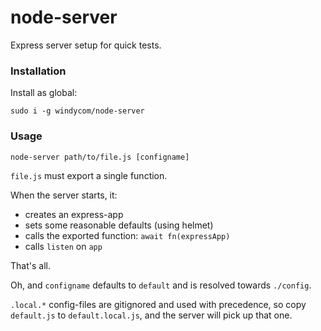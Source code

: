 # node-server

Express server setup for quick tests.

### Installation

Install as global:

```
sudo i -g windycom/node-server
```

### Usage

```
node-server path/to/file.js [configname]
```

`file.js` must export a single function.

When the server starts, it:

- creates an express-app
- sets some reasonable defaults (using helmet)
- calls the exported function: `await fn(expressApp)`
- calls `listen` on `app`

That's all.

Oh, and `configname` defaults to `default` and is resolved towards `./config`.

`.local.*` config-files are gitignored and used with precedence, so copy `default.js` to `default.local.js`, and the server will pick up that one.

